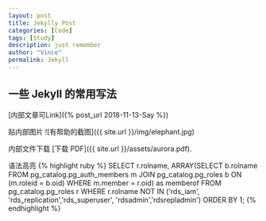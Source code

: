 ```yaml
---
layout: post
title: Jekylly Post
categories: [Code]
tags: [Study]
description: just remember
author: "Vince"
permalink: Jekyll
---
```

## 一些 Jekyll 的常用写法


[内部文章可Link]({% post_url 2018-11-13-Say %})

贴内部图片
![有帮助的截图]({{ site.url }}/img/elephant.jpg)

内部文件下载 [下载 PDF]({{ site.url }}/assets/aurora.pdf).

语法高亮
{% highlight ruby %}
SELECT 
      r.rolname, 
      ARRAY(SELECT b.rolname
            FROM pg_catalog.pg_auth_members m
            JOIN pg_catalog.pg_roles b ON (m.roleid = b.oid)
            WHERE m.member = r.oid) as memberof
FROM pg_catalog.pg_roles r
WHERE r.rolname NOT IN ('rds_iam',
                        'rds_replication','rds_superuser',
                        'rdsadmin','rdsrepladmin')
ORDER BY 1;
{% endhighlight %}